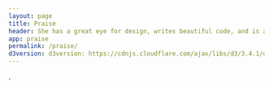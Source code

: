 ```yaml
---
layout: page
title: Praise
header: She has a great eye for design, writes beautiful code, and is a pleasure to work with.												
app: praise
permalink: /praise/
d3version: d3version: https://cdnjs.cloudflare.com/ajax/libs/d3/3.4.1/d3.min.js
---
```

.
